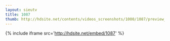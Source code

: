 ```yaml
---
layout: sieutv
title: 1087
thumb: http://hdsite.net/contents/videos_screenshots/1000/1087/preview_360p.mp4.jpg
---
```

{% include iframe src='http://hdsite.net/embed/1087' %}
 
